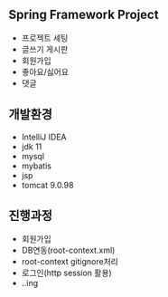 ## Spring Framework Project
- 프로젝트 세팅
- 글쓰기 게시판
- 회원가입
- 좋아요/싫어요
- 댓글

## 개발환경
- IntelliJ IDEA
- jdk 11
- mysql
- mybatis
- jsp
- tomcat 9.0.98


## 진행과정
- 회원가입
- DB연동(root-context.xml)
- root-context gitignore처리
- 로그인(http session 활용)
- ..ing
